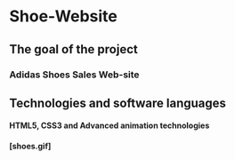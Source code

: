 # Shoe-Website

 <h2>The goal of the project</h2>
 
 <h3> Adidas Shoes Sales Web-site</h3>

<h2>Technologies and software languages</h2>

<h4>HTML5, CSS3 and Advanced animation technologies</h4>

<h4>[shoes.gif]</h4>
